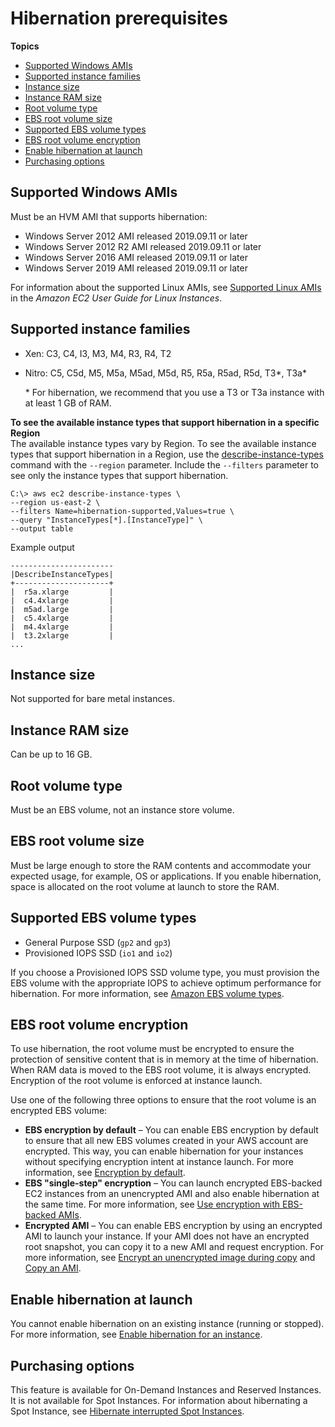 # Hibernation prerequisites<a name="hibernating-prerequisites"></a>

**Topics**
+ [Supported Windows AMIs](#hibernation-prereqs-supported-amis)
+ [Supported instance families](#hibernation-prereqs-supported-instance-families)
+ [Instance size](#hibernation-prereqs-instance-size)
+ [Instance RAM size](#instance-ram-size)
+ [Root volume type](#hibernation-prereqs-root-volume-type)
+ [EBS root volume size](#hibernation-prereqs-ebs-root-volume-size)
+ [Supported EBS volume types](#hibernation-prereqs-ebs-volume-types)
+ [EBS root volume encryption](#hibernation-prereqs-ebs-root-volume-encryption)
+ [Enable hibernation at launch](#hibernation-prereqs-enable-at-launch)
+ [Purchasing options](#hibernation-prereqs-purchasing-options)

## Supported Windows AMIs<a name="hibernation-prereqs-supported-amis"></a>

Must be an HVM AMI that supports hibernation:
+ Windows Server 2012 AMI released 2019\.09\.11 or later
+ Windows Server 2012 R2 AMI released 2019\.09\.11 or later
+ Windows Server 2016 AMI released 2019\.09\.11 or later
+ Windows Server 2019 AMI released 2019\.09\.11 or later

For information about the supported Linux AMIs, see [Supported Linux AMIs](https://docs.aws.amazon.com/AWSEC2/latest/UserGuide/hibernating-prerequisites.html#hibernation-prereqs-supported-amis) in the *Amazon EC2 User Guide for Linux Instances*\.

## Supported instance families<a name="hibernation-prereqs-supported-instance-families"></a>
+ Xen: C3, C4, I3, M3, M4, R3, R4, T2
+ Nitro: C5, C5d, M5, M5a, M5ad, M5d, R5, R5a, R5ad, R5d, T3\*, T3a\*

  \* For hibernation, we recommend that you use a T3 or T3a instance with at least 1 GB of RAM\.

**To see the available instance types that support hibernation in a specific Region**  
The available instance types vary by Region\. To see the available instance types that support hibernation in a Region, use the [describe\-instance\-types](https://docs.aws.amazon.com/cli/latest/reference/ec2/describe-instance-types.html) command with the `--region` parameter\. Include the `--filters` parameter to see only the instance types that support hibernation\.

```
C:\> aws ec2 describe-instance-types \
--region us-east-2 \
--filters Name=hibernation-supported,Values=true \
--query "InstanceTypes[*].[InstanceType]" \
--output table
```

Example output

```
-----------------------
|DescribeInstanceTypes|
+---------------------+
|  r5a.xlarge         |
|  c4.4xlarge         |
|  m5ad.large         |
|  c5.4xlarge         |
|  m4.4xlarge         |
|  t3.2xlarge         |
...
```

## Instance size<a name="hibernation-prereqs-instance-size"></a>

Not supported for bare metal instances\.

## Instance RAM size<a name="instance-ram-size"></a>

Can be up to 16 GB\.

## Root volume type<a name="hibernation-prereqs-root-volume-type"></a>

Must be an EBS volume, not an instance store volume\.

## EBS root volume size<a name="hibernation-prereqs-ebs-root-volume-size"></a>

Must be large enough to store the RAM contents and accommodate your expected usage, for example, OS or applications\. If you enable hibernation, space is allocated on the root volume at launch to store the RAM\.

## Supported EBS volume types<a name="hibernation-prereqs-ebs-volume-types"></a>
+ General Purpose SSD \(`gp2` and `gp3`\)
+ Provisioned IOPS SSD \(`io1` and `io2`\)

If you choose a Provisioned IOPS SSD volume type, you must provision the EBS volume with the appropriate IOPS to achieve optimum performance for hibernation\. For more information, see [Amazon EBS volume types](ebs-volume-types.md)\.

## EBS root volume encryption<a name="hibernation-prereqs-ebs-root-volume-encryption"></a>

To use hibernation, the root volume must be encrypted to ensure the protection of sensitive content that is in memory at the time of hibernation\. When RAM data is moved to the EBS root volume, it is always encrypted\. Encryption of the root volume is enforced at instance launch\.

Use one of the following three options to ensure that the root volume is an encrypted EBS volume:
+ **EBS encryption by default** – You can enable EBS encryption by default to ensure that all new EBS volumes created in your AWS account are encrypted\. This way, you can enable hibernation for your instances without specifying encryption intent at instance launch\. For more information, see [Encryption by default](EBSEncryption.md#encryption-by-default)\.
+ **EBS "single\-step" encryption** – You can launch encrypted EBS\-backed EC2 instances from an unencrypted AMI and also enable hibernation at the same time\. For more information, see [Use encryption with EBS\-backed AMIs](AMIEncryption.md)\.
+ **Encrypted AMI** – You can enable EBS encryption by using an encrypted AMI to launch your instance\. If your AMI does not have an encrypted root snapshot, you can copy it to a new AMI and request encryption\. For more information, see [Encrypt an unencrypted image during copy](AMIEncryption.md#copy-unencrypted-to-encrypted) and [Copy an AMI](CopyingAMIs.md#ami-copy-steps)\.

## Enable hibernation at launch<a name="hibernation-prereqs-enable-at-launch"></a>

You cannot enable hibernation on an existing instance \(running or stopped\)\. For more information, see [Enable hibernation for an instance](enabling-hibernation.md)\.

## Purchasing options<a name="hibernation-prereqs-purchasing-options"></a>

This feature is available for On\-Demand Instances and Reserved Instances\. It is not available for Spot Instances\. For information about hibernating a Spot Instance, see [Hibernate interrupted Spot Instances](spot-interruptions.md#hibernate-spot-instances)\.